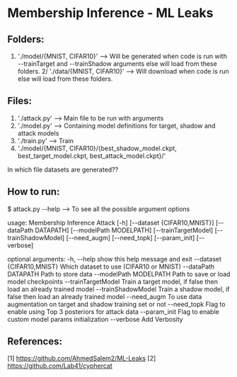 # Membership Inference - ML Leaks

## Folders:  

1. './model/{MNIST, CIFAR10}' --> Will be generated when code is run with --trainTarget and --trainShadow arguments else will load from these folders. 
2/ './data/{MNIST, CIFAR10}' --> Will download when code is run else will load from these folders. 

## Files: 

1. './attack.py' --> Main file to be run with arguments
2. './model.py' --> Containing model definitions for target, shadow and attack models
3. './train.py' --> Train 
4. './model/{MNIST, CIFAR10}/{best_shadow_model.ckpt, best_target_model.ckpt, best_attack_model.ckpt}/'

In which file datasets are generated??

## How to run:

$ attack.py --help --> To see all the possible argument options

usage: Membership Inference Attack [-h] [--dataset {CIFAR10,MNIST}]
                                   [--dataPath DATAPATH]
                                   [--modelPath MODELPATH]
                                   [--trainTargetModel] [--trainShadowModel]
                                   [--need_augm] [--need_topk] [--param_init]
                                   [--verbose]

optional arguments:
  -h, --help            show this help message and exit
  --dataset {CIFAR10,MNIST}
                        Which dataset to use (CIFAR10 or MNIST)
  --dataPath DATAPATH   Path to store data
  --modelPath MODELPATH
                        Path to save or load model checkpoints
  --trainTargetModel    Train a target model, if false then load an already
                        trained model
  --trainShadowModel    Train a shadow model, if false then load an already
                        trained model
  --need_augm           To use data augmentation on target and shadow training
                        set or not
  --need_topk           Flag to enable using Top 3 posteriors for attack data
  --param_init          Flag to enable custom model params initialization
  --verbose             Add Verbosity

## References:

[1] https://github.com/AhmedSalem2/ML-Leaks
[2] https://github.com/Lab41/cyphercat


